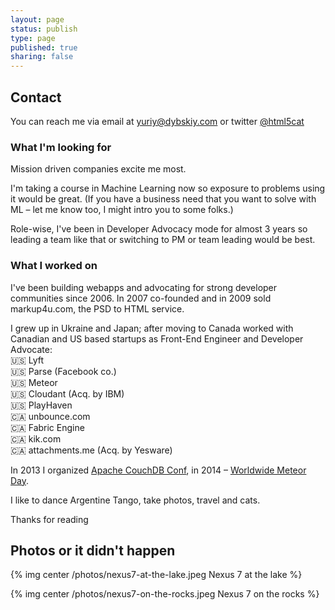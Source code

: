 ```yaml
---
layout: page
status: publish
type: page
published: true
sharing: false
---
```

## Contact
You can reach me via email at <a href="mailto:yuriy@dybskiy.com">yuriy@dybskiy.com</a> or twitter <a href="http://twitter.com/html5cat">@html5cat</a>

<!-- ## Bio -->
### What I'm looking for

Mission driven companies excite me most.

I'm taking a course in Machine Learning now so exposure to problems using it would be great.
(If you have a business need that you want to solve with ML – let me know too, I might intro you to some folks.)

Role-wise, I've been in Developer Advocacy mode for almost 3 years so leading a team like that or switching to PM or team leading would be best.

### What I worked on
I've been building webapps and advocating for strong developer communities since 2006.
In 2007 co-founded and in 2009 sold markup4u.com, the PSD to HTML service.

I grew up in Ukraine and Japan; after moving to Canada worked with Canadian and US based startups as Front-End Engineer and Developer Advocate:</br>
🇺🇸 Lyft</br>
🇺🇸 Parse (Facebook co.)</br>
🇺🇸 Meteor</br>
🇺🇸 Cloudant (Acq. by IBM)</br>
🇺🇸 PlayHaven</br>
🇨🇦 unbounce.com</br>
🇨🇦 Fabric Engine</br>
🇨🇦 kik.com</br>
🇨🇦 attachments.me (Acq. by Yesware)</br>

In 2013 I organized [Apache CouchDB Conf](http://conf.couchdb.org/), in 2014 – [Worldwide Meteor Day](https://blog.meteor.com/meteor-day-recap-4-259-developers-at-134-meetups-on-one-day-a5ce4385dc00).

I like to dance Argentine Tango, take photos, travel and cats.

Thanks for reading

## Photos or it didn't happen
{% img center /photos/nexus7-at-the-lake.jpeg Nexus 7 at the lake %}

{% img center /photos/nexus7-on-the-rocks.jpeg Nexus 7 on the rocks %}
